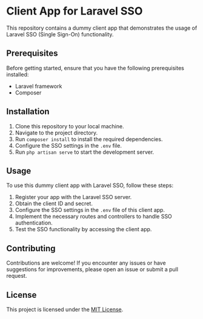 # Client App for Laravel SSO

This repository contains a dummy client app that demonstrates the usage of Laravel SSO (Single Sign-On) functionality. 

## Prerequisites

Before getting started, ensure that you have the following prerequisites installed:

- Laravel framework
- Composer

## Installation

1. Clone this repository to your local machine.
2. Navigate to the project directory.
3. Run `composer install` to install the required dependencies.
4. Configure the SSO settings in the `.env` file.
5. Run `php artisan serve` to start the development server.

## Usage

To use this dummy client app with Laravel SSO, follow these steps:

1. Register your app with the Laravel SSO server.
2. Obtain the client ID and secret.
3. Configure the SSO settings in the `.env` file of this client app.
4. Implement the necessary routes and controllers to handle SSO authentication.
5. Test the SSO functionality by accessing the client app.

## Contributing

Contributions are welcome! If you encounter any issues or have suggestions for improvements, please open an issue or submit a pull request.

## License

This project is licensed under the [MIT License](LICENSE).
